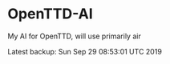 # OpenTTD-AI
My AI for OpenTTD, will use primarily air

Latest backup: Sun Sep 29 08:53:01 UTC 2019

